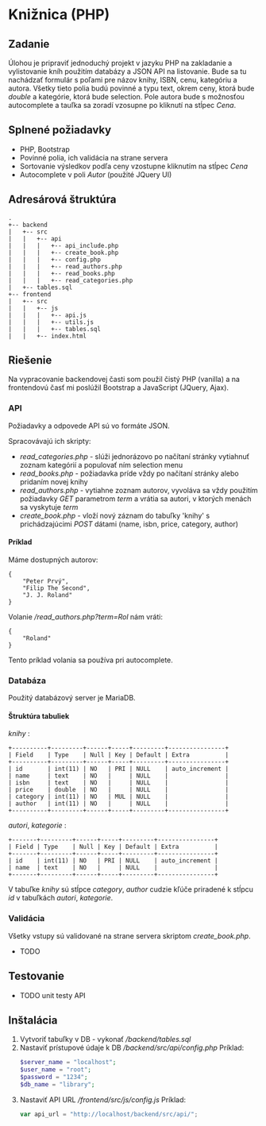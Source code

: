 # Knižnica (PHP)

## Zadanie
Úlohou je pripraviť jednoduchý projekt v jazyku PHP na zakladanie a vylistovanie kníh použitím databázy a JSON API na listovanie. Bude sa tu nachádzať formulár s poľami pre názov knihy, ISBN, cenu, kategóriu a autora. 
Všetky tieto polia budú povinné a typu text, okrem ceny, ktorá bude *double* a kategórie, ktorá bude selection.
Pole autora bude s možnosťou autocomplete a tauľka sa zoradí vzosupne po kliknutí na stĺpec *Cena*.

## Splnené požiadavky
- PHP, Bootstrap
- Povinné polia, ich validácia na strane servera
- Sortovanie výsledkov podľa ceny vzostupne kliknutím na stĺpec *Cena*
- Autocomplete v poli *Autor* (použité JQuery UI)

## Adresárová štruktúra
```
.
+-- backend
|   +-- src
|   |   +-- api
|   |   |   +-- api_include.php
|   |   |   +-- create_book.php
|   |   |   +-- config.php
|   |   |   +-- read_authors.php
|   |   |   +-- read_books.php
|   |   |   +-- read_categories.php
|   +-- tables.sql
+-- frontend
|   +-- src
|   |   +-- js
|   |   |   +-- api.js
|   |   |   +-- utils.js
|   |   |   +-- tables.sql
|   |   +-- index.html
 ```
 
## Riešenie
Na vypracovanie backendovej časti som použil čistý PHP (vanilla) a na frontendovú časť mi poslúžil Bootstrap a JavaScript (JQuery, Ajax).

### API
Požiadavky a odpovede API sú vo formáte JSON. 

Spracovávajú ich skripty:
- *read_categories.php* - slúži jednorázovo po načítaní stránky vytiahnuť zoznam kategórií a populovať ním selection menu
- *read_books.php* - požiadavka príde vždy po načítaní stránky alebo pridaním novej knihy
- *read_authors.php* - vytiahne zoznam autorov, vyvoláva sa vždy použitím požiadavky *GET* parametrom *term* a vrátia sa autori, v ktorých menách sa vyskytuje *term*
- *create_book.php* - vloží nový záznam do tabuľky 'knihy' s prichádzajúcimi *POST* dátami (name, isbn, price, category, author)

#### Príklad

Máme dostupných autorov:
```
{
    "Peter Prvý",
    "Filip The Second",
    "J. J. Roland"
}
```

Volanie */read_authors.php?term=Rol* nám vráti:
```
{
    "Roland"
}
```

Tento príklad volania sa používa pri autocomplete.

### Databáza
Použitý databázový server je MariaDB.

#### Štruktúra tabuliek

*knihy* :
```
+----------+---------+------+-----+---------+----------------+
| Field    | Type    | Null | Key | Default | Extra          |
+----------+---------+------+-----+---------+----------------+
| id       | int(11) | NO   | PRI | NULL    | auto_increment |
| name     | text    | NO   |     | NULL    |                |
| isbn     | text    | NO   |     | NULL    |                |
| price    | double  | NO   |     | NULL    |                |
| category | int(11) | NO   | MUL | NULL    |                |
| author   | int(11) | NO   |     | NULL    |                |
+----------+---------+------+-----+---------+----------------+
```

*autori*, *kategorie* :
```
+-------+---------+------+-----+---------+----------------+
| Field | Type    | Null | Key | Default | Extra          |
+-------+---------+------+-----+---------+----------------+
| id    | int(11) | NO   | PRI | NULL    | auto_increment |
| name  | text    | NO   |     | NULL    |                |
+-------+---------+------+-----+---------+----------------+
```

V tabuľke *knihy* sú stĺpce *category*, *author* cudzie kľúče priradené k stĺpcu *id* v tabuľkách *autori*, *kategorie*.

### Validácia
Všetky vstupy sú validované na strane servera skriptom *create_book.php*.
- TODO

## Testovanie
- TODO unit testy API

## Inštalácia
1. Vytvoriť tabuľky v DB - vykonať */backend/tables.sql*
2. Nastaviť prístupové údaje k DB */backend/src/api/config.php*
    Príklad:
    ```php
    $server_name = "localhost";
    $user_name = "root";
    $password = "1234";
    $db_name = "library";
    ```
3. Nastaviť API URL */frontend/src/js/config.js*
    Príklad:
    ```js
    var api_url = "http://localhost/backend/src/api/";
    ```

